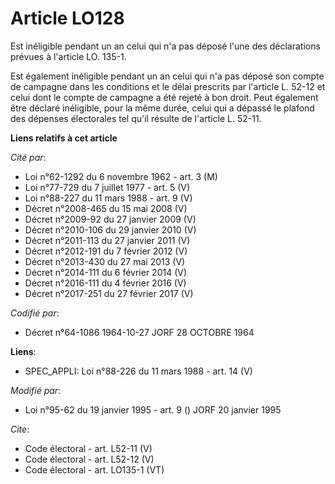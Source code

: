 # Article LO128

Est inéligible pendant un an celui qui n'a pas déposé l'une des déclarations prévues à l'article LO. 135-1. 

Est également inéligible pendant un an celui qui n'a pas déposé son compte de campagne dans les conditions et le délai
prescrits par l'article L. 52-12 et celui dont le compte de campagne a été rejeté à bon droit. Peut également être déclaré
inéligible, pour la même durée, celui qui a dépassé le plafond des dépenses électorales tel qu'il résulte de l'article L.
52-11.

**Liens relatifs à cet article**

_Cité par_:

  - Loi n°62-1292 du 6 novembre 1962 - art. 3 (M)
  - Loi n°77-729 du 7 juillet 1977 - art. 5 (V)
  - Loi n°88-227 du 11 mars 1988 - art. 9 (V)
  - Décret n°2008-465 du 15 mai 2008 (V)
  - Décret n°2009-92 du 27 janvier 2009 (V)
  - Décret n°2010-106 du 29 janvier 2010 (V)
  - Décret n°2011-113 du 27 janvier 2011 (V)
  - Décret n°2012-191 du 7 février 2012 (V)
  - Décret n°2013-430 du 27 mai 2013 (V)
  - Décret n°2014-111 du 6 février 2014 (V)
  - Décret n°2016-111 du 4 février 2016 (V)
  - Décret n°2017-251 du 27 février 2017 (V)

_Codifié par_:

  - Décret n°64-1086 1964-10-27 JORF 28 OCTOBRE 1964

**Liens**:

  - SPEC_APPLI: Loi n°88-226 du 11 mars 1988 - art. 14 (V)

_Modifié par_:

  - Loi n°95-62 du 19 janvier 1995 - art. 9 () JORF 20 janvier 1995

_Cite_:

  - Code électoral - art. L52-11 (V)
  - Code électoral - art. L52-12 (V)
  - Code électoral - art. LO135-1 (VT)
